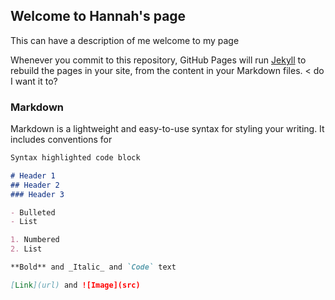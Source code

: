 ## Welcome to Hannah's page

This can have a description of me welcome to my page

Whenever you commit to this repository, GitHub Pages will run [Jekyll](https://jekyllrb.com/) to rebuild the pages in your site, from the content in your Markdown files. < do I want it to?

### Markdown

Markdown is a lightweight and easy-to-use syntax for styling your writing. It includes conventions for

```markdown
Syntax highlighted code block

# Header 1
## Header 2
### Header 3

- Bulleted
- List

1. Numbered
2. List

**Bold** and _Italic_ and `Code` text

[Link](url) and ![Image](src)
```
